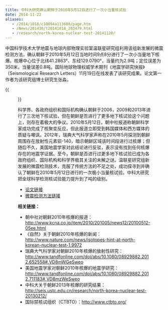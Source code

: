 ```yaml
---
title: 中科大研究确认朝鲜于2010年5月12日进行了一次小当量核试验
date: 2014-11-22
aliases:
   - /2014/1018/c10094a113680/page.htm
   - /News/201410/t20141018_203479.html
   - /research/north-korea-nuclear-test-20141120/
---
```


中国科学技术大学地震与地球内部物理实验室温联星研究组利用该组新发展的微震检测方法，确认朝鲜于2010年5月12日当地时间9点8分进行了一次小当量地下核爆。核爆中心位于北纬41.2863°、东经129.0790°，当量约为2.9吨；定位误差为350米，当量误差0.8吨。国际地球物理权威学术期刊《地震学研究快报》（Seismological Research Letters）11月19日在线发表了该研究成果。论文第一作者为该研究组博士研究生张淼。

{{<figure src="Fig1.png" caption="左图：朝鲜核爆的地点（红色五角星）； 右图：朝鲜自2006年以来四次核爆的位置（红圈），引爆时刻（红标志、国际标准时间），以及当量（蓝标志）（其中2009和2013年当量大小正比于其圆圈大小）。">}}

科学界、各政府组织和国际机构确认朝鲜于2006，2009和2013年进行了三次地下核试验，但在朝鲜是否进行了更多地下核试验这个问题上，则存在着极大的争议。2010年5月12日，朝中社报道称朝鲜科学家成功完成了核聚变反应，但此报道立即受到韩国媒体和西方媒体的质疑与嘲讽。2012年，瑞典大气科学家声称在2010年5月探测到朝鲜周围存在放射性元素钡-140，暗示朝鲜区域该时间段进行过核爆；但随后不久，美国地震学家对此结论进行反驳，表示没有找到任何核爆存在的地震学证据。至今，朝鲜是否进行过更多地下核试验已成为各政府组织、国际机构和科学界极其关注的未解之谜。温联星研究组新发展的微震检测技术，克服了传统方法的不足之处，成功探寻到并确认了朝鲜在2010年5月12日进行的一次极小当量核试验。中科大研究把全球科学检测核试验能力提升到了吨的级别。

- [论文链接](http://srl.geoscienceworld.org/content/early/2014/11/13/02201401170.full)
- [微震检测方法链接](/research/matchlocate-method/)


**相关链接：**

- 朝中社对朝鲜2010年核爆的报道：http://www.kcna.co.jp/item/2010/201005/news12/20100512-05ee.html
- 《自然》关于朝鲜2010年核爆的新闻：http://www.nature.com/news/isotopes-hint-at-north-korean-nuclear-test-1.9972
- 瑞典大气科学家对朝鲜2010年核爆的放射性研究：http://www.tandfonline.com/doi/abs/10.1080/08929882.2012.652558#.VD8mWGeSweo
- 美国地震学家对朝鲜2010年核爆的地震学研究：http://www.tandfonline.com/doi/abs/10.1080/08929882.2012.711183#.VD8mzWeSweo
- 中科大关于朝鲜2013年核爆的研究结果：http://seis.ustc.edu.cn/research/north-korea-nuclear-test-20130212/
- 国际禁核试组织（CTBTO）：http://www.ctbto.org/
